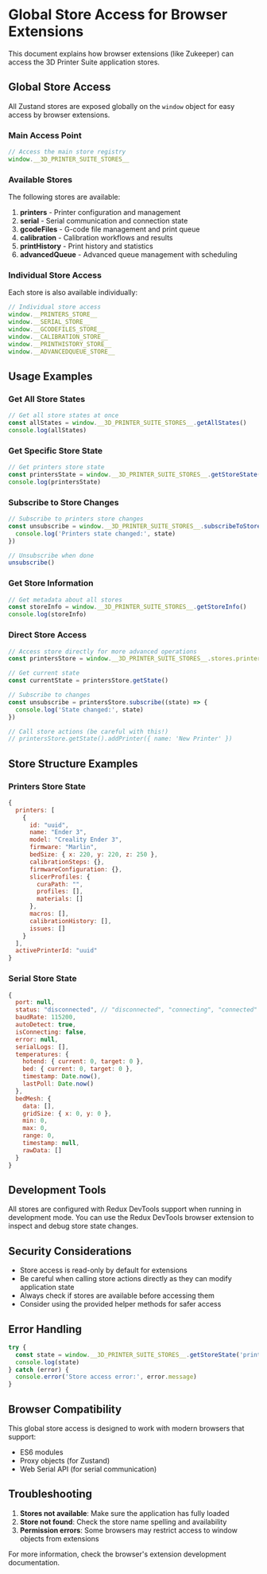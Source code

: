 # Global Store Access for Browser Extensions

This document explains how browser extensions (like Zukeeper) can access the 3D Printer Suite application stores.

## Global Store Access

All Zustand stores are exposed globally on the `window` object for easy access by browser extensions.

### Main Access Point

```javascript
// Access the main store registry
window.__3D_PRINTER_SUITE_STORES__
```

### Available Stores

The following stores are available:

1. **printers** - Printer configuration and management
2. **serial** - Serial communication and connection state
3. **gcodeFiles** - G-code file management and print queue
4. **calibration** - Calibration workflows and results
5. **printHistory** - Print history and statistics
6. **advancedQueue** - Advanced queue management with scheduling

### Individual Store Access

Each store is also available individually:

```javascript
// Individual store access
window.__PRINTERS_STORE__
window.__SERIAL_STORE__
window.__GCODEFILES_STORE__
window.__CALIBRATION_STORE__
window.__PRINTHISTORY_STORE__
window.__ADVANCEDQUEUE_STORE__
```

## Usage Examples

### Get All Store States

```javascript
// Get all store states at once
const allStates = window.__3D_PRINTER_SUITE_STORES__.getAllStates()
console.log(allStates)
```

### Get Specific Store State

```javascript
// Get printers store state
const printersState = window.__3D_PRINTER_SUITE_STORES__.getStoreState('printers')
console.log(printersState)
```

### Subscribe to Store Changes

```javascript
// Subscribe to printers store changes
const unsubscribe = window.__3D_PRINTER_SUITE_STORES__.subscribeToStore('printers', (state) => {
  console.log('Printers state changed:', state)
})

// Unsubscribe when done
unsubscribe()
```

### Get Store Information

```javascript
// Get metadata about all stores
const storeInfo = window.__3D_PRINTER_SUITE_STORES__.getStoreInfo()
console.log(storeInfo)
```

### Direct Store Access

```javascript
// Access store directly for more advanced operations
const printersStore = window.__3D_PRINTER_SUITE_STORES__.stores.printers

// Get current state
const currentState = printersStore.getState()

// Subscribe to changes
const unsubscribe = printersStore.subscribe((state) => {
  console.log('State changed:', state)
})

// Call store actions (be careful with this!)
// printersStore.getState().addPrinter({ name: 'New Printer' })
```

## Store Structure Examples

### Printers Store State

```javascript
{
  printers: [
    {
      id: "uuid",
      name: "Ender 3",
      model: "Creality Ender 3",
      firmware: "Marlin",
      bedSize: { x: 220, y: 220, z: 250 },
      calibrationSteps: {},
      firmwareConfiguration: {},
      slicerProfiles: {
        curaPath: "",
        profiles: [],
        materials: []
      },
      macros: [],
      calibrationHistory: [],
      issues: []
    }
  ],
  activePrinterId: "uuid"
}
```

### Serial Store State

```javascript
{
  port: null,
  status: "disconnected", // "disconnected", "connecting", "connected"
  baudRate: 115200,
  autoDetect: true,
  isConnecting: false,
  error: null,
  serialLogs: [],
  temperatures: {
    hotend: { current: 0, target: 0 },
    bed: { current: 0, target: 0 },
    timestamp: Date.now(),
    lastPoll: Date.now()
  },
  bedMesh: {
    data: [],
    gridSize: { x: 0, y: 0 },
    min: 0,
    max: 0,
    range: 0,
    timestamp: null,
    rawData: []
  }
}
```

## Development Tools

All stores are configured with Redux DevTools support when running in development mode. You can use the Redux DevTools browser extension to inspect and debug store state changes.

## Security Considerations

- Store access is read-only by default for extensions
- Be careful when calling store actions directly as they can modify application state
- Always check if stores are available before accessing them
- Consider using the provided helper methods for safer access

## Error Handling

```javascript
try {
  const state = window.__3D_PRINTER_SUITE_STORES__.getStoreState('printers')
  console.log(state)
} catch (error) {
  console.error('Store access error:', error.message)
}
```

## Browser Compatibility

This global store access is designed to work with modern browsers that support:
- ES6 modules
- Proxy objects (for Zustand)
- Web Serial API (for serial communication)

## Troubleshooting

1. **Stores not available**: Make sure the application has fully loaded
2. **Store not found**: Check the store name spelling and availability
3. **Permission errors**: Some browsers may restrict access to window objects from extensions

For more information, check the browser's extension development documentation.
